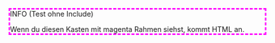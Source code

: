 <div class="admonition info" style="outline:3px dashed magenta">
  <p class="admonition-title">
    INFO (Test ohne Include)
  </p>
  <p>Wenn du diesen Kasten mit magenta Rahmen siehst, kommt HTML an.</p>
</div>

